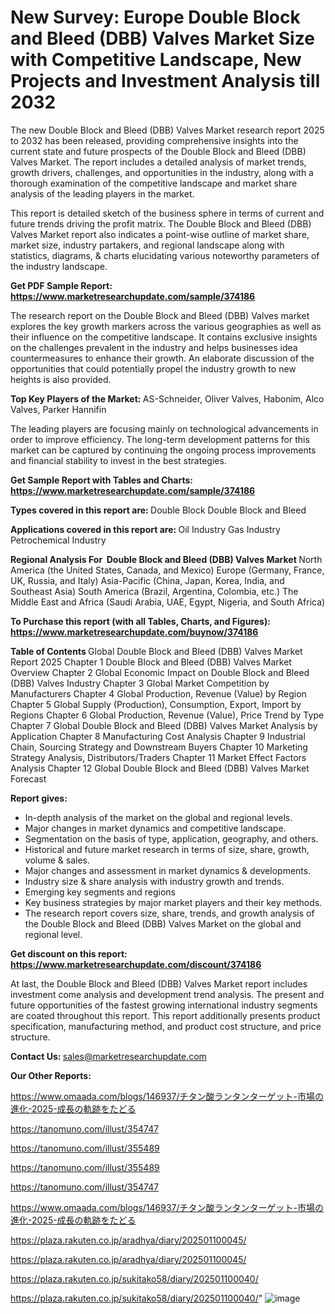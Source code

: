 # New Survey: Europe Double Block and Bleed (DBB) Valves Market Size with Competitive Landscape, New Projects and Investment Analysis till 2032

The new Double Block and Bleed (DBB) Valves Market research report 2025 to 2032 has been released, providing comprehensive insights into the current state and future prospects of the Double Block and Bleed (DBB) Valves Market. The report includes a detailed analysis of market trends, growth drivers, challenges, and opportunities in the industry, along with a thorough examination of the competitive landscape and market share analysis of the leading players in the market.

This report is detailed sketch of the business sphere in terms of current and future trends driving the profit matrix. The Double Block and Bleed (DBB) Valves Market report also indicates a point-wise outline of market share, market size, industry partakers, and regional landscape along with statistics, diagrams, &amp; charts elucidating various noteworthy parameters of the industry landscape.

<strong><b>Get PDF Sample Report: <a href=https://www.marketresearchupdate.com/sample/374186>https://www.marketresearchupdate.com/sample/374186</a></b></strong>

The research report on the Double Block and Bleed (DBB) Valves market explores the key growth markers across the various geographies as well as their influence on the competitive landscape. It contains exclusive insights on the challenges prevalent in the industry and helps businesses idea countermeasures to enhance their growth. An elaborate discussion of the opportunities that could potentially propel the industry growth to new heights is also provided.

<strong><b>Top Key Players of the Market:
</b></strong>AS-Schneider, Oliver Valves, Habonim, Alco Valves, Parker Hannifin<strong><b>
</b></strong>

The leading players are focusing mainly on technological advancements in order to improve efficiency. The long-term development patterns for this market can be captured by continuing the ongoing process improvements and financial stability to invest in the best strategies.

<strong><b>Get Sample Report with Tables and Charts: <a href=https://www.marketresearchupdate.com/sample/374186>https://www.marketresearchupdate.com/sample/374186</a></b></strong>

<strong><b>Types covered in this report are:
</b></strong>Double Block
Double Block and Bleed<strong><b>
</b></strong>

<strong><b>Applications covered in this report are:
</b></strong>Oil Industry
Gas Industry
Petrochemical Industry<strong><b>
</b></strong>

<strong><b>Regional Analysis For  Double Block and Bleed (DBB) Valves Market</b></strong><strong><b>
</b></strong>North America (the United States, Canada, and Mexico)
Europe (Germany, France, UK, Russia, and Italy)
Asia-Pacific (China, Japan, Korea, India, and Southeast Asia)
South America (Brazil, Argentina, Colombia, etc.)
The Middle East and Africa (Saudi Arabia, UAE, Egypt, Nigeria, and South Africa)

<strong><b>To Purchase this report (with all Tables, Charts, and Figures): <a href=https://www.marketresearchupdate.com/buynow/374186>https://www.marketresearchupdate.com/buynow/374186</a></b></strong>

<strong><b>Table of Contents</b></strong><strong><b>
</b></strong>Global Double Block and Bleed (DBB) Valves Market Report 2025
Chapter 1 Double Block and Bleed (DBB) Valves Market Overview
Chapter 2 Global Economic Impact on Double Block and Bleed (DBB) Valves Industry
Chapter 3 Global Market Competition by Manufacturers
Chapter 4 Global Production, Revenue (Value) by Region
Chapter 5 Global Supply (Production), Consumption, Export, Import by Regions
Chapter 6 Global Production, Revenue (Value), Price Trend by Type
Chapter 7 Global Double Block and Bleed (DBB) Valves Market Analysis by Application
Chapter 8 Manufacturing Cost Analysis
Chapter 9 Industrial Chain, Sourcing Strategy and Downstream Buyers
Chapter 10 Marketing Strategy Analysis, Distributors/Traders
Chapter 11 Market Effect Factors Analysis
Chapter 12 Global Double Block and Bleed (DBB) Valves Market Forecast

<strong><b>Report gives:</b></strong>

- In-depth analysis of the market on the global and regional levels.
- Major changes in market dynamics and competitive landscape.
- Segmentation on the basis of type, application, geography, and others.
- Historical and future market research in terms of size, share, growth, volume &amp; sales.
- Major changes and assessment in market dynamics &amp; developments.
- Industry size &amp; share analysis with industry growth and trends.
- Emerging key segments and regions
- Key business strategies by major market players and their key methods.
- The research report covers size, share, trends, and growth analysis of the Double Block and Bleed (DBB) Valves Market on the global and regional level.

<strong><b>Get discount on this report: <a href=https://www.marketresearchupdate.com/discount/374186>https://www.marketresearchupdate.com/discount/374186</a></b></strong>

At last, the Double Block and Bleed (DBB) Valves Market report includes investment come analysis and development trend analysis. The present and future opportunities of the fastest growing international industry segments are coated throughout this report. This report additionally presents product specification, manufacturing method, and product cost structure, and price structure.

<strong><b>Contact Us:
</b></strong>sales@marketresearchupdate.com

<strong>Our Other Reports:</strong>

<a href=https://www.omaada.com/blogs/146937/チタン酸ランタンターゲット-市場の進化-2025-成長の軌跡をたどる>https://www.omaada.com/blogs/146937/チタン酸ランタンターゲット-市場の進化-2025-成長の軌跡をたどる</a>

<a href=https://tanomuno.com/illust/354747>https://tanomuno.com/illust/354747</a>

<a href=https://tanomuno.com/illust/355489>https://tanomuno.com/illust/355489</a>

<a href=https://tanomuno.com/illust/355489>https://tanomuno.com/illust/355489</a>

<a href=https://tanomuno.com/illust/354747>https://tanomuno.com/illust/354747</a>

<a href=https://www.omaada.com/blogs/146937/チタン酸ランタンターゲット-市場の進化-2025-成長の軌跡をたどる>https://www.omaada.com/blogs/146937/チタン酸ランタンターゲット-市場の進化-2025-成長の軌跡をたどる</a>

<a href=https://plaza.rakuten.co.jp/aradhya/diary/202501100045/>https://plaza.rakuten.co.jp/aradhya/diary/202501100045/</a>

<a href=https://plaza.rakuten.co.jp/aradhya/diary/202501100045/>https://plaza.rakuten.co.jp/aradhya/diary/202501100045/</a>

<a href=https://plaza.rakuten.co.jp/sukitako58/diary/202501100040/>https://plaza.rakuten.co.jp/sukitako58/diary/202501100040/</a>

<a href=https://plaza.rakuten.co.jp/sukitako58/diary/202501100040/>https://plaza.rakuten.co.jp/sukitako58/diary/202501100040/</a>"
![image](https://github.com/user-attachments/assets/b2df709a-7a03-4dd1-9dd6-23fe0ca54d68)
